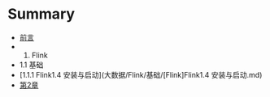 # Summary
* [前言](SUMMARY.md)
* 1. Flink
 * 1.1 基础
 * [1.1.1 Flink1.4 安装与启动](大数据/Flink/基础/[Flink]Flink1.4 安装与启动.md)
* [第2章](c2.md)
